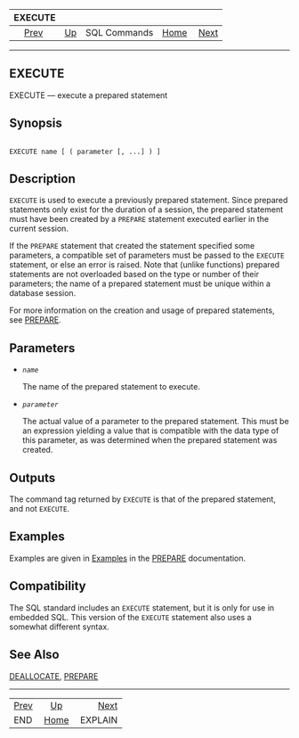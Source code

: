 <!--?xml version="1.0" encoding="UTF-8" standalone="no"?-->

|           EXECUTE           |                                        |              |                                                       |                                     |
| :-------------------------: | :------------------------------------- | :----------: | ----------------------------------------------------: | ----------------------------------: |
| [Prev](sql-end.html "END")  | [Up](sql-commands.html "SQL Commands") | SQL Commands | [Home](index.html "PostgreSQL 17devel Documentation") |  [Next](sql-explain.html "EXPLAIN") |

***

[]()[]()

## EXECUTE

EXECUTE — execute a prepared statement

## Synopsis

```

EXECUTE name [ ( parameter [, ...] ) ]
```

## Description

`EXECUTE` is used to execute a previously prepared statement. Since prepared statements only exist for the duration of a session, the prepared statement must have been created by a `PREPARE` statement executed earlier in the current session.

If the `PREPARE` statement that created the statement specified some parameters, a compatible set of parameters must be passed to the `EXECUTE` statement, or else an error is raised. Note that (unlike functions) prepared statements are not overloaded based on the type or number of their parameters; the name of a prepared statement must be unique within a database session.

For more information on the creation and usage of prepared statements, see [PREPARE](sql-prepare.html "PREPARE").

## Parameters

*   *`name`*

    The name of the prepared statement to execute.

*   *`parameter`*

    The actual value of a parameter to the prepared statement. This must be an expression yielding a value that is compatible with the data type of this parameter, as was determined when the prepared statement was created.

## Outputs

The command tag returned by `EXECUTE` is that of the prepared statement, and not `EXECUTE`.

## Examples

Examples are given in [Examples](sql-prepare.html#SQL-PREPARE-EXAMPLES "Examples") in the [PREPARE](sql-prepare.html "PREPARE") documentation.

## Compatibility

The SQL standard includes an `EXECUTE` statement, but it is only for use in embedded SQL. This version of the `EXECUTE` statement also uses a somewhat different syntax.

## See Also

[DEALLOCATE](sql-deallocate.html "DEALLOCATE"), [PREPARE](sql-prepare.html "PREPARE")

***

|                             |                                                       |                                     |
| :-------------------------- | :---------------------------------------------------: | ----------------------------------: |
| [Prev](sql-end.html "END")  |         [Up](sql-commands.html "SQL Commands")        |  [Next](sql-explain.html "EXPLAIN") |
| END                         | [Home](index.html "PostgreSQL 17devel Documentation") |                             EXPLAIN |
